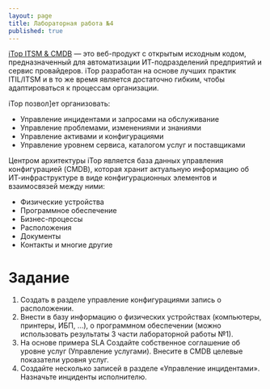 ```yaml
---
layout: page
title: Лабораторная работа №4
published: true
---
```


[iTop ITSM & CMDB](http://www.itop-itsm.ru) — это веб-продукт с открытым исходным кодом, предназначенный для автоматизации ИТ-подразделений предприятий и сервис провайдеров. iTop разработан на основе лучших практик ITIL/ITSM и в то же время является достаточно гибким, чтобы адаптироваться к процессам организации.

iTop позвол]ет организовать:
- Управление инцидентами и запросами на обслуживание
- Управление проблемами, изменениями и знаниями
- Управление активами и конфигурациями
- Управление уровнем сервиса, каталогом услуг и поставщиками

Центром архитектуры iTop является база данных управления конфигурацией (CMDB), которая хранит актуальную информацию об ИТ-инфраструктуре в виде конфигурационных элементов и взаимосвязей между ними:
- Физические устройства
- Программное обеспечение
- Бизнес-процессы
- Расположения
- Документы
- Контакты и многие другие

# Задание 

1. Создать в разделе управление конфигурациями запись о расположении. 
2. Внести в базу информацию о физических устройствах (компьютеры,  принтеры, ИБП, …), о программном обеспечении (можно использовать результаты 3 части лабораторной работы №1).
3. На основе примера SLA Создайте собственное соглашение об уровне услуг (Управление услугами). Внесите в CMDB целевые показатели уровня услуг.
4. Создайте несколько записей в разделе «Управление инцидентами». Назначьте инциденты исполнителю.  
